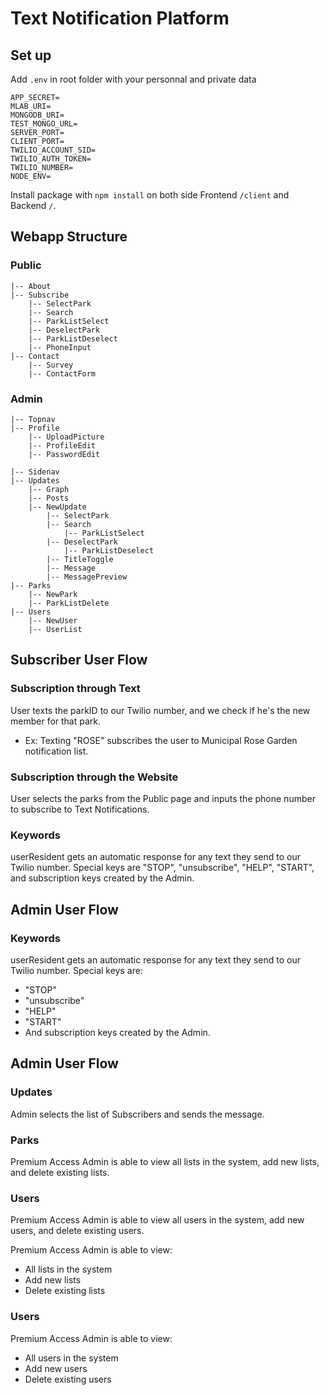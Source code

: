 # Text Notification Platform

## Set up

Add `.env` in root folder with your personnal and private data

```shell
APP_SECRET=
MLAB_URI=
MONGODB_URI=
TEST_MONGO_URL=
SERVER_PORT=
CLIENT_PORT=
TWILIO_ACCOUNT_SID=
TWILIO_AUTH_TOKEN=
TWILIO_NUMBER=
NODE_ENV=
```

Install package with `npm install` on both side Frontend `/client` and Backend `/`.

## Webapp Structure

### Public

```shell
|-- About
|-- Subscribe
    |-- SelectPark
    |-- Search
    |-- ParkListSelect
    |-- DeselectPark
    |-- ParkListDeselect
    |-- PhoneInput
|-- Contact
    |-- Survey
    |-- ContactForm
```

### Admin

```shell
|-- Topnav
|-- Profile
    |-- UploadPicture
    |-- ProfileEdit
    |-- PasswordEdit

|-- Sidenav
|-- Updates
    |-- Graph
    |-- Posts
    |-- NewUpdate
        |-- SelectPark
        |-- Search
            |-- ParkListSelect
        |-- DeselectPark
            |-- ParkListDeselect
        |-- TitleToggle
        |-- Message
        |-- MessagePreview
|-- Parks
    |-- NewPark
    |-- ParkListDelete
|-- Users
    |-- NewUser
    |-- UserList
```

## Subscriber User Flow

### Subscription through Text

User texts the parkID to our Twilio number, and we check if he's the new member for that park.

- Ex: Texting "ROSE" subscribes the user to Municipal Rose Garden notification list.

### Subscription through the Website

User selects the parks from the Public page and inputs the phone number to subscribe to Text Notifications.

### Keywords

userResident gets an automatic response for any text they send to our Twilio number. Special keys are "STOP", "unsubscribe", "HELP", "START", and subscription keys created by the Admin.

## Admin User Flow

### Keywords

userResident gets an automatic response for any text they send to our Twilio number.
Special keys are:

- "STOP"
- "unsubscribe"
- "HELP"
- "START"
- And subscription keys created by the Admin.

## Admin User Flow

### Updates

Admin selects the list of Subscribers and sends the message.

### Parks

Premium Access Admin is able to view all lists in the system, add new lists, and delete existing lists.

### Users

Premium Access Admin is able to view all users in the system, add new users, and delete existing users.

Premium Access Admin is able to view:

- All lists in the system
- Add new lists
- Delete existing lists

### Users

Premium Access Admin is able to view:

- All users in the system
- Add new users
- Delete existing users

